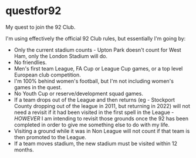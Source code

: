 # questfor92

My quest to join the 92 Club.

I'm using effectively the official 92 Club rules, but essentially I'm going by:

* Only the current stadium counts - Upton Park doesn't count for West Ham, only the London Stadium will do.
* No friendlies.
* Men's first team League, FA Cup or League Cup games, or a top level European club competition. 
* I'm 100% behind women's football, but I'm not including women's games in the quest.
* No Youth Cup or reserve/development squad games.
* If a team drops out of the League and then returns (eg - Stockport County dropping out of the league in 2011, but returning in 2022) will not need a revisit if it had been visited in the first spell in the League - *HOWEVER* I am intending to revisit those grounds once the 92 has been completed in order to give me something else to do with my life.
* Visiting a ground while it was in Non League will not count if that team is then promoted to the League.
* If a team moves stadium, the new stadium must be visited within 12 months.
